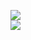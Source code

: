 [![](https://img.shields.io/badge/Made%20With-Github%20Spray-lightgrey.svg?style=for-the-badge&logo=github)](https://github.com/Annihil/github-spray#22576)  
[![](https://i.imgur.com/2DrTn0Z.gif)](https://github.com/Annihil/github-spray)